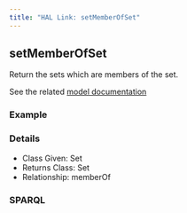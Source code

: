 ```yaml
---
title: "HAL Link: setMemberOfSet"
---
```


## setMemberOfSet

Return the sets which are members of the set.

See the related [model documentation](/model/collection/#features)

### Example




### Details

* Class Given: Set
* Returns Class: Set
* Relationship: memberOf


### SPARQL
```

```

